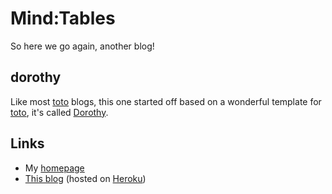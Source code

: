 # Mind:Tables

So here we go again, another blog!

## dorothy

Like most [toto] blogs, this one started off based on a wonderful template for [toto], it's called [Dorothy].

[toto]: http://cloudhead.io/toto
[Dorothy]: http://github.com/cloudhead/dorothy

## Links

 * My [homepage]
 * [This blog] (hosted on [Heroku])

[homepage]: http://evaryont.me
[This blog]: http://blog.evaryont.me
[Heroku]: http://heroku.com
